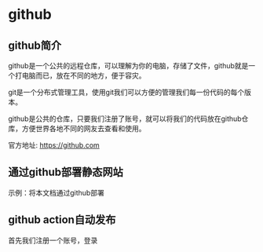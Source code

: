 # github

## github简介

github是一个公共的远程仓库，可以理解为你的电脑，存储了文件，github就是一个打电脑而已，放在不同的地方，便于容灾。

git是一个分布式管理工具，使用git我们可以方便的管理我们每一份代码的每个版本。

github是公共的仓库，只要我们注册了账号，就可以将我们的代码放在github仓库，方便世界各地不同的网友去查看和使用。

官方地址: https://github.com

## 通过github部署静态网站

示例：将本文档通过github部署


## github action自动发布

首先我们注册一个账号，登录

